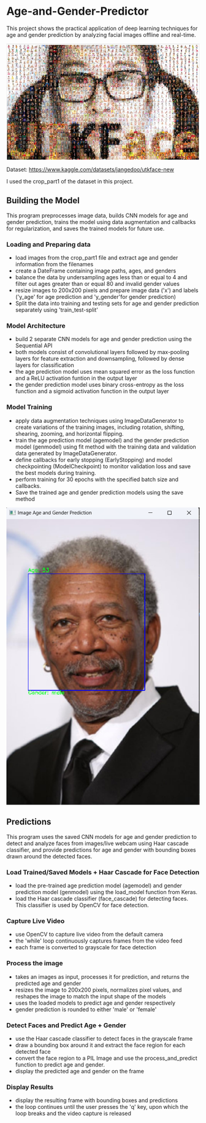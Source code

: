 # Age-and-Gender-Predictor
This project shows the practical application of deep learning techniques for age and gender prediction by analyzing facial images offline and real-time.

![UTKface dataset](https://github.com/ikteng/Age-and-Gender-Predictor/blob/aea2f51ddd94cc3d3abf2e661136da0e00d76730/media/Screenshot%202024-05-21%20113638.png)

Dataset: https://www.kaggle.com/datasets/jangedoo/utkface-new

I used the crop_part1 of the dataset in this project.

## Building the Model
This program preprocesses image data, builds CNN models for age and gender prediction, trains the model using data augmentation and callbacks for regularization, and saves the trained models for future use.

### Loading and Preparing data
- load images from the crop_part1 file and extract age and gender information from the filenames
- create a DateFrame containing image paths, ages, and genders
- balance the data by undersampling ages less than or equal to 4 and filter out ages greater than or equal 80 and invalid gender values
- resize images to 200x200 pixels and prepare image data ('x') and labels ('y_age' for age prediction and 'y_gender'for gender prediction)
- Split the data into training and testing sets for age and gender prediction separately using 'train_test-split'

### Model Architecture
- build 2 separate CNN models for age and gender prediction using the Sequential API
- both models consist of convolutional layers followed by max-pooling layers for feature extraction and downsampling, followed by dense layers for classification
- the age prediction model uses mean squared error as the loss function and a ReLU activation funtion in the output layer
- the gender prediction model uses binary cross-entropy as the loss function and a sigmoid activation function in the output layer

### Model Training
- apply data augmentation techniques using ImageDataGenerator to create variations of the training images, including rotation, shifting, shearing, zooming, and horizontal flipping.
- train the age prediction model (agemodel) and the gender prediction model (genmodel) using fit method with the training data and validation data generated by ImageDataGenerator.
- define callbacks for early stopping (EarlyStopping) and model checkpointing (ModelCheckpoint) to monitor validation loss and save the best models during training.
- perform training for 30 epochs with the specified batch size and callbacks.
- Save the trained age and gender prediction models using the save method

![prediction](https://github.com/ikteng/Age-and-Gender-Predictor/blob/aea2f51ddd94cc3d3abf2e661136da0e00d76730/media/Screenshot%202024-05-21%20114127.png)

## Predictions
This program uses the saved CNN models for age and gender prediction to detect and analyze faces from images/live webcam using Haar cascade classifier, and provide predictions for age and gender with bounding boxes drawn around the detected faces.

### Load Trained/Saved Models + Haar Cascade for Face Detection
- load the pre-trained age prediction model (agemodel) and gender prediction model (genmodel) using the load_model function from Keras.
- load the Haar cascade classifier (face_cascade) for detecting faces. This classifier is used by OpenCV for face detection.

### Capture Live Video
- use OpenCV to capture live video from the default camera
- the 'while' loop continuously captures frames from the video feed
- each frame is converted to grayscale for face detection

### Process the image
- takes an images as input, processes it for prediction, and returns the predicted age and gender
- resizes the image to 200x200 pixels, normalizes pixel values, and reshapes the image to match the input shape of the models
- uses the loaded models to predict age and gender respectively
- gender prediction is rounded to either 'male' or 'female'

### Detect Faces and Predict Age + Gender
- use the Haar cascade classifier to detect faces in the grayscale frame
- draw a bounding box around it and extract the face region for each detected face
- convert the face region to a PIL Image and use the process_and_predict function to predict age and gender.
- display the predicted age and gender on the frame

### Display Results
- display the resulting frame with bounding boxes and predictions
- the loop continues until the user presses the 'q' key, upon which the loop breaks and the video capture is released
